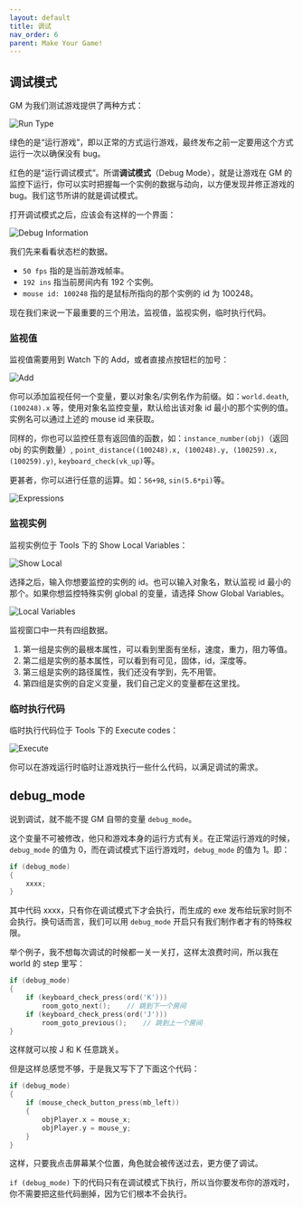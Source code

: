 ```yaml
---
layout: default
title: 调试
nav_order: 6
parent: Make Your Game!
---
```


## 调试模式

GM 为我们测试游戏提供了两种方式：

![Run Type](/assets/images/make_your_game/run_type.png)

绿色的是“运行游戏”，即以正常的方式运行游戏，最终发布之前一定要用这个方式运行一次以确保没有 bug。

红色的是“运行调试模式”。所谓**调试模式**（Debug Mode），就是让游戏在 GM 的监控下运行，你可以实时把握每一个实例的数据与动向，以方便发现并修正游戏的 bug。我们这节所讲的就是调试模式。

打开调试模式之后，应该会有这样的一个界面：

![Debug Information](/assets/images/make_your_game/debug_information.png)

我们先来看看状态栏的数据。

* `50 fps` 指的是当前游戏帧率。
* `192 ins` 指当前房间内有 192 个实例。
* `mouse id: 100248` 指的是鼠标所指向的那个实例的 id 为 100248。

现在我们来说一下最重要的三个用法，监视值，监视实例，临时执行代码。

### 监视值

监视值需要用到 Watch 下的 Add，或者直接点按钮栏的加号：

![Add](/assets/images/make_your_game/add.png)

你可以添加监视任何一个变量，要以对象名/实例名作为前缀。如：`world.death`, `(100248).x` 等，使用对象名监控变量，默认给出该对象 id 最小的那个实例的值。实例名可以通过上述的 mouse id 来获取。

同样的，你也可以监控任意有返回值的函数，如：`instance_number(obj)`（返回 obj 的实例数量）, `point_distance((100248).x, (100248).y, (100259).x, (100259).y)`, `keyboard_check(vk_up)`等。

更甚者，你可以进行任意的运算。如：`56+98`, `sin(5.6*pi)`等。

![Expressions](/assets/images/make_your_game/expressions.png)

### 监视实例

监视实例位于 Tools 下的 Show Local Variables：

![Show Local](/assets/images/make_your_game/show_local.png)

选择之后，输入你想要监控的实例的 id。也可以输入对象名，默认监视 id 最小的那个。如果你想监控特殊实例 global 的变量，请选择 Show Global Variables。

![Local Variables](/assets/images/make_your_game/local_variables.png)

监视窗口中一共有四组数据。

1. 第一组是实例的最根本属性，可以看到里面有坐标，速度，重力，阻力等值。
2. 第二组是实例的基本属性，可以看到有可见，固体，id，深度等。
3. 第三组是实例的路径属性，我们还没有学到，先不用管。
4. 第四组是实例的自定义变量，我们自己定义的变量都在这里找。

### 临时执行代码

临时执行代码位于 Tools 下的 Execute codes：

![Execute](/assets/images/make_your_game/execute.png)

你可以在游戏运行时临时让游戏执行一些什么代码，以满足调试的需求。

## debug_mode

说到调试，就不能不提 GM 自带的变量 `debug_mode`。

这个变量不可被修改，他只和游戏本身的运行方式有关。在正常运行游戏的时候，`debug_mode` 的值为 0，而在调试模式下运行游戏时，`debug_mode` 的值为 1。即：

```c
if (debug_mode)
{
    xxxx;
}
```

其中代码 xxxx，只有你在调试模式下才会执行，而生成的 exe 发布给玩家时则不会执行。换句话而言，我们可以用 `debug_mode` 开启只有我们制作者才有的特殊权限。

举个例子，我不想每次调试的时候都一关一关打，这样太浪费时间，所以我在 world 的 step 里写：

```c
if (debug_mode)
{
    if (keyboard_check_press(ord('K')))
        room_goto_next();    // 跳到下一个房间
    if (keyboard_check_press(ord('J')))
        room_goto_previous();    // 跳到上一个房间
}
```

这样就可以按 J 和 K 任意跳关。

但是这样总感觉不够，于是我又写下了下面这个代码：

```c
if (debug_mode)
{
    if (mouse_check_button_press(mb_left))
    {
        objPlayer.x = mouse_x;
        objPlayer.y = mouse_y;
    }
}
```

这样，只要我点击屏幕某个位置，角色就会被传送过去，更方便了调试。

`if (debug_mode)` 下的代码只有在调试模式下执行，所以当你要发布你的游戏时，你不需要把这些代码删掉，因为它们根本不会执行。
